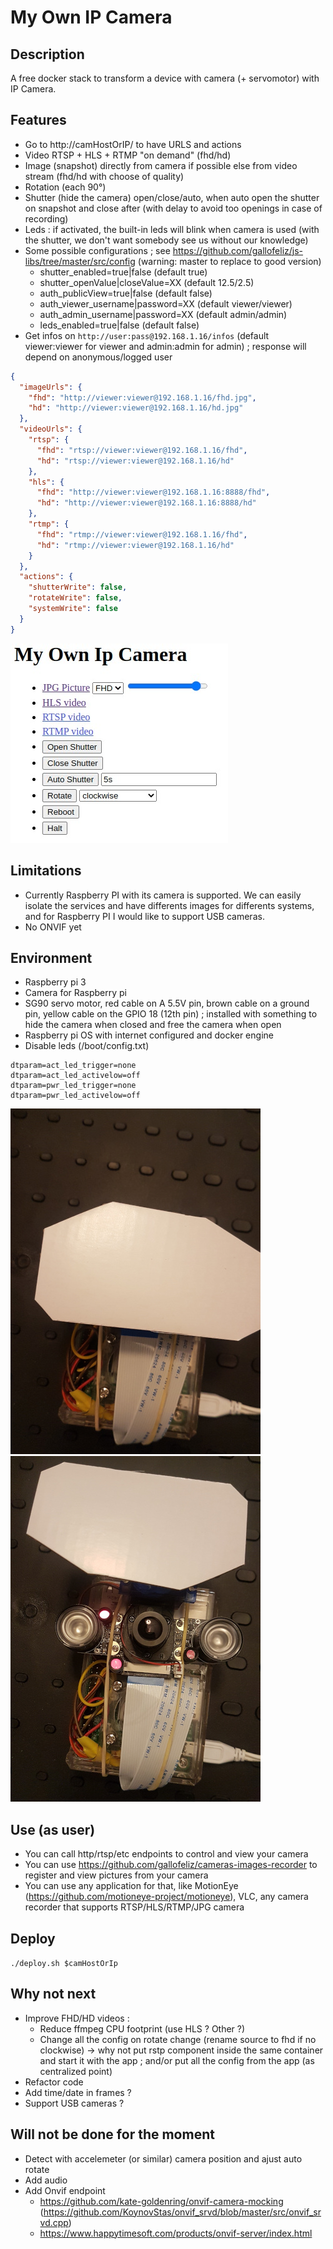 # My Own IP Camera

## Description

A free docker stack to transform a device with camera (+ servomotor) with IP Camera.

## Features

- Go to http://camHostOrIP/ to have URLS and actions
- Video RTSP + HLS + RTMP "on demand" (fhd/hd)
- Image (snapshot) directly from camera if possible else from video stream (fhd/hd with choose of quality)
- Rotation (each 90°)
- Shutter (hide the camera) open/close/auto, when auto open the shutter on snapshot and close after (with delay to avoid too openings in case of recording)
- Leds : if activated, the built-in leds will blink when camera is used (with the shutter, we don't want somebody see us without our knowledge)
- Some possible configurations ; see https://github.com/gallofeliz/js-libs/tree/master/src/config (warning: master to replace to good version)
  - shutter_enabled=true|false (default true)
  - shutter_openValue|closeValue=XX (default 12.5/2.5)
  - auth_publicView=true|false (default false)
  - auth_viewer_username|password=XX (default viewer/viewer)
  - auth_admin_username|password=XX (default admin/admin)
  - leds_enabled=true|false (default false)
- Get infos on `http://user:pass@192.168.1.16/infos` (default viewer:viewer for viewer and admin:admin for admin) ; response will depend on anonymous/logged user
```json
{
  "imageUrls": {
    "fhd": "http://viewer:viewer@192.168.1.16/fhd.jpg",
    "hd": "http://viewer:viewer@192.168.1.16/hd.jpg"
  },
  "videoUrls": {
    "rtsp": {
      "fhd": "rtsp://viewer:viewer@192.168.1.16/fhd",
      "hd": "rtsp://viewer:viewer@192.168.1.16/hd"
    },
    "hls": {
      "fhd": "http://viewer:viewer@192.168.1.16:8888/fhd",
      "hd": "http://viewer:viewer@192.168.1.16:8888/hd"
    },
    "rtmp": {
      "fhd": "rtmp://viewer:viewer@192.168.1.16/fhd",
      "hd": "rtmp://viewer:viewer@192.168.1.16/hd"
    }
  },
  "actions": {
    "shutterWrite": false,
    "rotateWrite": false,
    "systemWrite": false
  }
}
```

![](doc/ui.png)

## Limitations

- Currently Raspberry PI with its camera is supported. We can easily isolate the services and have differents images for differents systems, and for Raspberry PI I would like to support USB cameras.
- No ONVIF yet

## Environment

- Raspberry pi 3
- Camera for Raspberry pi
- SG90 servo motor, red cable on A 5.5V pin, brown cable on a ground pin, yellow cable on the GPIO 18 (12th pin) ; installed with something to hide the camera when closed and free the camera when open
- Raspberry pi OS with internet configured and docker engine
- Disable leds (/boot/config.txt)
```
dtparam=act_led_trigger=none
dtparam=act_led_activelow=off
dtparam=pwr_led_trigger=none
dtparam=pwr_led_activelow=off
```

![](doc/device-shutter-closed.jpg) ![](doc/device-shutter-open.jpg)

## Use (as user)

- You can call http/rtsp/etc endpoints to control and view your camera
- You can use https://github.com/gallofeliz/cameras-images-recorder to register and view pictures from your camera
- You can use any application for that, like MotionEye (https://github.com/motioneye-project/motioneye), VLC, any camera recorder that supports RTSP/HLS/RTMP/JPG camera

## Deploy

`./deploy.sh $camHostOrIp`

## Why not next
- Improve FHD/HD videos :
  - Reduce ffmpeg CPU footprint (use HLS ? Other ?)
  - Change all the config on rotate change (rename source to fhd if no clockwise) -> why not put rstp component inside the same container and start it with the app ; and/or put all the config from the app (as centralized point)
- Refactor code
- Add time/date in frames ?
- Support USB cameras ?

## Will not be done for the moment
- Detect with accelemeter (or similar) camera position and ajust auto rotate
- Add audio
- Add Onvif endpoint
  - https://github.com/kate-goldenring/onvif-camera-mocking (https://github.com/KoynovStas/onvif_srvd/blob/master/src/onvif_srvd.cpp)
  - https://www.happytimesoft.com/products/onvif-server/index.html
